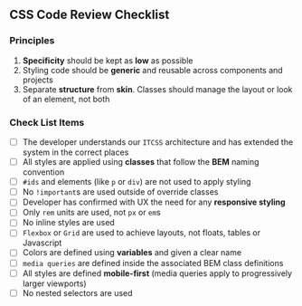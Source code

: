 ## CSS Code Review Checklist

### Principles
1. <b>Specificity</b> should be kept as <b>low</b> as possible
2. Styling code should be <b>generic</b> and reusable across components and projects
3. Separate <b>structure</b> from <b>skin</b>. Classes should manage the layout or look of an element, not both

### Check List Items
- [ ] The developer understands our `ITCSS` architecture and has extended the system in the correct places
- [ ] All styles are applied using <b>classes</b> that follow the <b>BEM</b> naming convention
- [ ] `#ids` and elements (like `p` or `div`) are not used to apply styling
- [ ] No `!important`s are used outside of override classes
- [ ] Developer has confirmed with UX the need for any <b>responsive styling</b>
- [ ] Only `rem` units are used, not `px` or `em`s
- [ ] No inline styles are used
- [ ] `Flexbox` or `Grid` are used to achieve layouts, not floats, tables or Javascript
- [ ] Colors are defined using <b>variables</b> and given a clear name
- [ ] `media queries` are defined inside the associated BEM class definitions
- [ ] All styles are defined <b>mobile-first</b> (media queries apply to progressively larger viewports)
- [ ] No nested selectors are used
